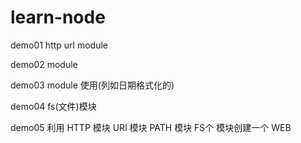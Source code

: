 # learn-node

demo01 http url module

demo02 module

demo03 module 使用(列如日期格式化的)

demo04 fs(文件)模块

demo05 利用 HTTP  模块 URl  模块 PATH  模块 FS个 模块创建一个 WEB
 
